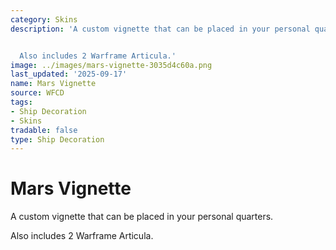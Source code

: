 ```yaml
---
category: Skins
description: 'A custom vignette that can be placed in your personal quarters.


  Also includes 2 Warframe Articula.'
image: ../images/mars-vignette-3035d4c60a.png
last_updated: '2025-09-17'
name: Mars Vignette
source: WFCD
tags:
- Ship Decoration
- Skins
tradable: false
type: Ship Decoration
---
```


# Mars Vignette

A custom vignette that can be placed in your personal quarters.

Also includes 2 Warframe Articula.

